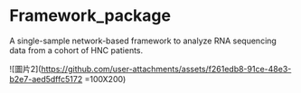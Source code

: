 # Framework_package
A single-sample network-based framework to analyze RNA sequencing data from a cohort of HNC patients.


![圖片2](https://github.com/user-attachments/assets/f261edb8-91ce-48e3-b2e7-aed5dffc5172 =100X200)
